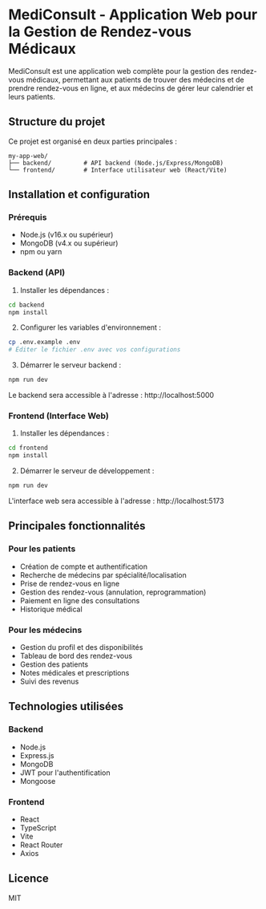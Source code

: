 # MediConsult - Application Web pour la Gestion de Rendez-vous Médicaux

MediConsult est une application web complète pour la gestion des rendez-vous médicaux, permettant aux patients de trouver des médecins et de prendre rendez-vous en ligne, et aux médecins de gérer leur calendrier et leurs patients.

## Structure du projet

Ce projet est organisé en deux parties principales :

```
my-app-web/
├── backend/         # API backend (Node.js/Express/MongoDB)
└── frontend/        # Interface utilisateur web (React/Vite)
```

## Installation et configuration

### Prérequis

- Node.js (v16.x ou supérieur)
- MongoDB (v4.x ou supérieur)
- npm ou yarn

### Backend (API)

1. Installer les dépendances :

```bash
cd backend
npm install
```

2. Configurer les variables d'environnement :

```bash
cp .env.example .env
# Éditer le fichier .env avec vos configurations
```

3. Démarrer le serveur backend :

```bash
npm run dev
```

Le backend sera accessible à l'adresse : http://localhost:5000

### Frontend (Interface Web)

1. Installer les dépendances :

```bash
cd frontend
npm install
```

2. Démarrer le serveur de développement :

```bash
npm run dev
```

L'interface web sera accessible à l'adresse : http://localhost:5173

## Principales fonctionnalités

### Pour les patients

- Création de compte et authentification
- Recherche de médecins par spécialité/localisation
- Prise de rendez-vous en ligne
- Gestion des rendez-vous (annulation, reprogrammation)
- Paiement en ligne des consultations
- Historique médical

### Pour les médecins

- Gestion du profil et des disponibilités
- Tableau de bord des rendez-vous
- Gestion des patients
- Notes médicales et prescriptions
- Suivi des revenus

## Technologies utilisées

### Backend
- Node.js
- Express.js
- MongoDB
- JWT pour l'authentification
- Mongoose

### Frontend
- React
- TypeScript
- Vite
- React Router
- Axios

## Licence

MIT 